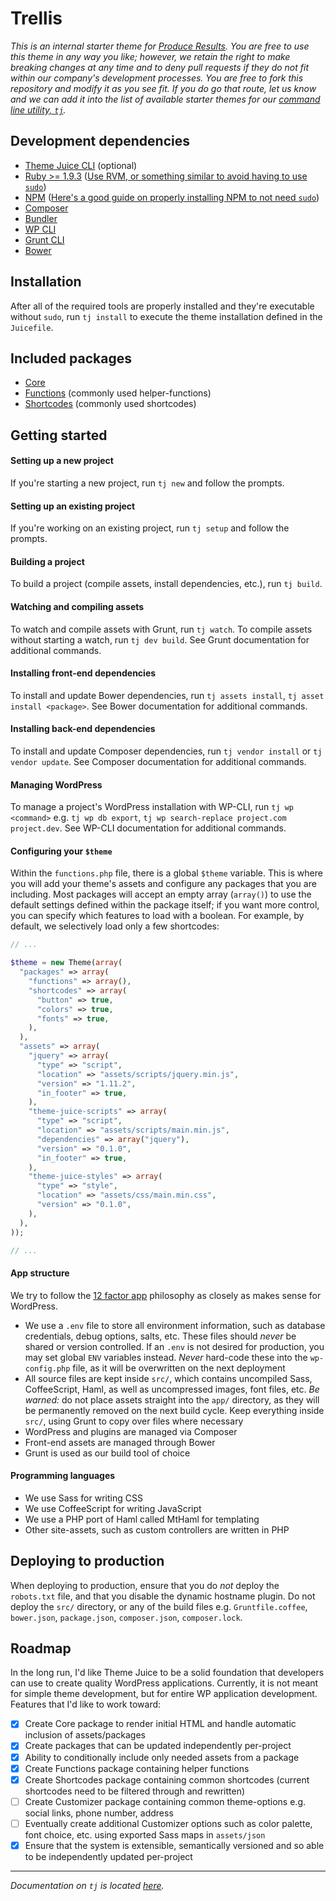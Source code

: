 # Trellis
_This is an internal starter theme for [Produce Results](http://produceresults.com/). You are free to use this theme in any way you like; however, we retain the right to make breaking changes at any time and to deny pull requests if they do not fit within our company's development processes. You are free to fork this repository and modify it as you see fit. If you do go that route, let us know and we can add it into the list of available starter themes for our [command line utility, `tj`](https://github.com/ezekg/theme-juice-cli)._

## Development dependencies
  * [Theme Juice CLI](https://github.com/ezekg/theme-juice-cli) (optional)
  * [Ruby >= 1.9.3](https://www.ruby-lang.org/en/) ([Use RVM, or something similar to avoid having to use `sudo`](https://rvm.io/rvm/install))
  * [NPM](https://www.npmjs.com/) ([Here's a good guide on properly installing NPM to not need `sudo`](http://www.johnpapa.net/how-to-use-npm-global-without-sudo-on-osx/))
  * [Composer](https://getcomposer.org/)
  * [Bundler](http://bundler.io/)
  * [WP CLI](http://wp-cli.org/)
  * [Grunt CLI](http://gruntjs.com/)
  * [Bower](http://bower.io/)

## Installation
After all of the required tools are properly installed and they're executable without `sudo`, run `tj install` to execute the theme installation defined in the `Juicefile`.

## Included packages
* [Core](https://github.com/ezekg/theme-juice-core)
* [Functions](https://github.com/ezekg/theme-juice-functions) (commonly used helper-functions)
* [Shortcodes](https://github.com/ezekg/theme-juice-shortcodes) (commonly used shortcodes)

## Getting started

#### Setting up a new project
If you're starting a new project, run `tj new` and follow the prompts.

#### Setting up an existing project
If you're working on an existing project, run `tj setup` and follow the prompts.

#### Building a project
To build a project (compile assets, install dependencies, etc.), run `tj build`.

#### Watching and compiling assets
To watch and compile assets with Grunt, run `tj watch`. To compile assets without starting a watch, run `tj dev build`. See Grunt documentation for additional commands.

#### Installing front-end dependencies
To install and update Bower dependencies, run `tj assets install`, `tj asset install <package>`. See Bower documentation for additional commands.

#### Installing back-end dependencies
To install and update Composer dependencies, run `tj vendor install` or `tj vendor update`. See Composer documentation for additional commands.

#### Managing WordPress
To manage a project's WordPress installation with WP-CLI, run `tj wp <command>` e.g. `tj wp db export`, `tj wp search-replace project.com project.dev`. See WP-CLI documentation for additional commands.

#### Configuring your `$theme`
Within the `functions.php` file, there is a global `$theme` variable. This is where you will add your theme's assets and configure any packages that you are including. Most packages will accept an empty array (`array()`) to use the default settings defined within the package itself; if you want more control, you can specify which features to load with a boolean. For example, by default, we selectively load only a few shortcodes:

```php
// ...

$theme = new Theme(array(
  "packages" => array(
    "functions" => array(),
    "shortcodes" => array(
      "button" => true,
      "colors" => true,
      "fonts" => true,
    ),
  ),
  "assets" => array(
    "jquery" => array(
      "type" => "script",
      "location" => "assets/scripts/jquery.min.js",
      "version" => "1.11.2",
      "in_footer" => true,
    ),
    "theme-juice-scripts" => array(
      "type" => "script",
      "location" => "assets/scripts/main.min.js",
      "dependencies" => array("jquery"),
      "version" => "0.1.0",
      "in_footer" => true,
    ),
    "theme-juice-styles" => array(
      "type" => "style",
      "location" => "assets/css/main.min.css",
      "version" => "0.1.0",
    ),
  ),
));

// ...
```

#### App structure
We try to follow the [12 factor app](http://12factor.net/) philosophy as closely as makes sense for WordPress.
* We use a `.env` file to store all environment information, such as database credentials, debug options, salts, etc. These files should _never_ be shared or version controlled. If an `.env` is not desired for production, you may set global `ENV` variables instead. _Never_ hard-code these into the `wp-config.php` file, as it will be overwritten on the next deployment
* All source files are kept inside `src/`, which contains uncompiled Sass, CoffeeScript, Haml, as well as uncompressed images, font files, etc. _Be warned:_ do not place assets straight into the `app/` directory, as they will be permanently removed on the next build cycle. Keep everything inside `src/`, using Grunt to copy over files where necessary
* WordPress and plugins are managed via Composer
* Front-end assets are managed through Bower
* Grunt is used as our build tool of choice

#### Programming languages
* We use Sass for writing CSS
* We use CoffeeScript for writing JavaScript
* We use a PHP port of Haml called MtHaml for templating
* Other site-assets, such as custom controllers are written in PHP

## Deploying to production
When deploying to production, ensure that you do _not_ deploy the `robots.txt` file, and that you disable the dynamic hostname plugin. Do not deploy the `src/` directory, or any of the build files e.g. `Gruntfile.coffee`, `bower.json`, `package.json`, `composer.json`, `composer.lock`.

## Roadmap
In the long run, I'd like Theme Juice to be a solid foundation that developers can use to create quality WordPress applications. Currently, it is not meant for simple theme development, but for entire WP application development. Features that I'd like to work toward:

- [x] Create Core package to render initial HTML and handle automatic inclusion of assets/packages
- [x] Create packages that can be updated independently per-project
- [x] Ability to conditionally include only needed assets from a package
- [x] Create Functions package containing helper functions
- [x] Create Shortcodes package containing common shortcodes (current shortcodes need to be filtered through and rewritten)
- [ ] Create Customizer package containing common theme-options e.g. social links, phone number, address
- [ ] Eventually create additional Customizer options such as color palette, font choice, etc. using exported Sass maps in `assets/json`
- [x] Ensure that the system is extensible, semantically versioned and so able to be independently updated per-project

----

_Documentation on `tj` is located [here](https://github.com/ezekg/theme-juice-cli)._
